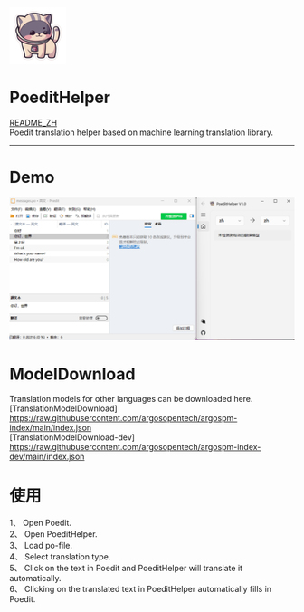 <img src="app/res/logo.png" width=100 height=100 alt="LOGO"/>

# PoeditHelper
[README_ZH](README.md)  
Poedit translation helper based on machine learning translation library.  

----
# Demo
![Demo](app/res/PoeditHelper.gif)

# ModelDownload  
Translation models for other languages can be downloaded here.  
[TranslationModelDownload]  
https://raw.githubusercontent.com/argosopentech/argospm-index/main/index.json  
[TranslationModelDownload-dev]  
https://raw.githubusercontent.com/argosopentech/argospm-index-dev/main/index.json  

# 使用
1、 Open Poedit.  
2、 Open PoeditHelper.  
3、 Load po-file.  
4、 Select translation type.  
5、 Click on the text in Poedit and PoeditHelper will translate it automatically.  
6、 Clicking on the translated text in PoeditHelper automatically fills in Poedit.  